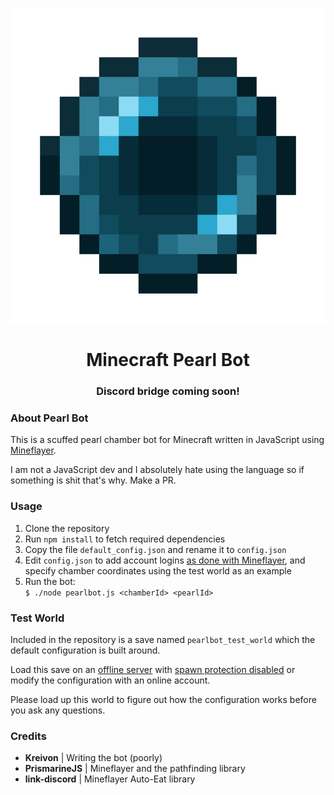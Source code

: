 <p align="center">
  <img src="pearlbot.png"/>
</p>
<h1 align="center">Minecraft Pearl Bot</h1>
<h3 align="center">Discord bridge coming soon!<h3>
<div></div>


<h3>About Pearl Bot</h3>
<p>This is a scuffed pearl chamber bot for Minecraft written in JavaScript using <a href="https://github.com/PrismarineJS/mineflayer">Mineflayer</a>.</p>
<p>I am not a JavaScript dev and I absolutely hate using the language so if something is shit that's why.  Make a PR.</p>

<h3>Usage</h3>
<ol>
  <li>Clone the repository</li>
  <li>Run <code>npm install</code> to fetch required dependencies</li>
  <li>Copy the file <code>default_config.json</code> and rename it to <code>config.json</code></li>
  <li>Edit <code>config.json</code> to add account logins <a href="https://github.com/PrismarineJS/mineflayer?tab=readme-ov-file#echo-example">as done with Mineflayer</a>, and specify chamber coordinates using the test world as an example</li>
  <li>Run the bot: <br>
  <code>$ ./node pearlbot.js &lt;chamberId&gt; &lt;pearlId&gt;</code>
</ol>

<h3>Test World</h3>
<p>Included in the repository is a save named <code>pearlbot_test_world</code> which the default configuration is built around.</p>
<p>Load this save on an <u>offline server</u> with <u>spawn protection disabled</u> or modify the configuration with an online account.</p>
<p>Please load up this world to figure out how the configuration works before you ask any questions.</p>

<h3>Credits</h3>
<ul>
  <li><b>Kreivon</b> | Writing the bot (poorly)</li>
  <li><b>PrismarineJS</b> | Mineflayer and the pathfinding library</li>
  <li><b>link-discord</b> | Mineflayer Auto-Eat library</li>
</ul>
